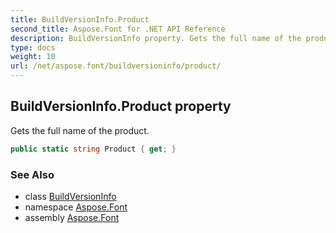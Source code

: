 ```yaml
---
title: BuildVersionInfo.Product
second_title: Aspose.Font for .NET API Reference
description: BuildVersionInfo property. Gets the full name of the product
type: docs
weight: 10
url: /net/aspose.font/buildversioninfo/product/
---
```

## BuildVersionInfo.Product property

Gets the full name of the product.

```csharp
public static string Product { get; }
```

### See Also

* class [BuildVersionInfo](../)
* namespace [Aspose.Font](../../../aspose.font/)
* assembly [Aspose.Font](../../../)


